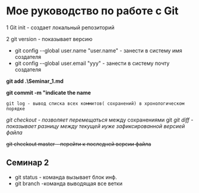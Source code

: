 # Мое руководство по работе с Git

 1 Git init - создает локальный репозиторий

 2 git version - показывает версию

* git config --global user.name "user.name" - занести в систему имя создателя
* git config --global user.email "ууу" - занести в систему почту создателя

**git add .\Seminar_1.md**

**git commit -m "indicate the name**

``git log - вывод списка всех коммитов( сохранений) в хронологическом порядке``

*git checkout - позволяет перемещаться* между сохранениями
git
*git diff - показывает разницу между текущей иуже зафиксированной версией файла*

~~git checkout master - перейти к последней версии файла~~

## Семинар 2

* git status - команда вызывает блок инф.
* git branch -команда выводящая все ветки
